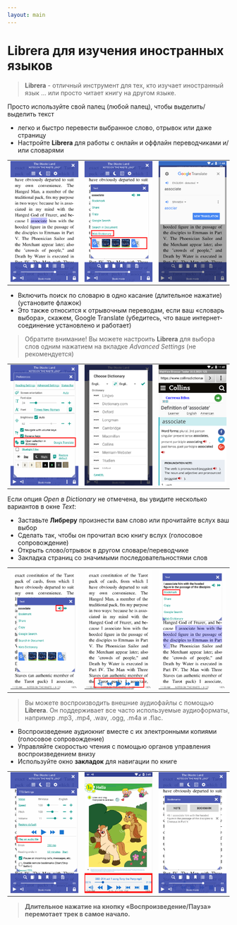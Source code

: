 ```yaml
---
layout: main
---
```


# **Librera** для изучения иностранных языков

> **Librera** - отличный инструмент для тех, кто изучает иностранный язык ... или просто читает книгу на другом языке.

Просто используйте свой палец (любой палец), чтобы выделить/выделить текст
* легко и быстро перевести выбранное слово, отрывок или даже страницу
* Настройте **Librera** для работы с онлайн и оффлайн переводчиками и/или словарями

||||
|-|-|-|
|![](1.png)|![](2.png)|![](3.png)|

* Включить поиск по словарю в одно касание (длительное нажатие) (установите флажок)
* Это также относится к отрывочным переводам, если ваш «словарь выбора», скажем, Google Translate (убедитесь, что ваше интернет-соединение установлено и работает)
> Обратите внимание! Вы можете настроить **Librera** для выбора слов одним нажатием на вкладке _Advanced Settings_ (не рекомендуется)

||||
|-|-|-|
|![](4.png)|![](5.png)|![](6.png)|

Если опция _Open в Dictionary_ не отмечена, вы увидите несколько вариантов в окне _Text_:
* Заставьте **Либреру** произнести вам слово или прочитайте вслух ваш выбор
* Сделать так, чтобы он прочитал всю книгу вслух (голосовое сопровождение)
* Открыть слово/отрывок в другом словаре/переводчике
* Закладка страниц со значимыми последовательностями слов

||||
|-|-|-|
|![](7.png)|![](8.png)|![](9.png)|

> Вы можете воспроизводить внешние аудиофайлы с помощью **Librera**. Он поддерживает все часто используемые аудиоформаты, например .mp3, .mp4, .wav, .ogg, .m4a и .flac.
* Воспроизведение аудиокниг вместе с их электронными копиями (голосовое сопровождение)
* Управляйте скоростью чтения с помощью органов управления воспроизведением внизу
* Используйте окно **закладок** для навигации по книге

||||
|-|-|-|
|![](10.png)|![](11.png)|![](12.png)|

> **Длительное нажатие на кнопку «Воспроизведение/Пауза» перемотает трек в самое начало.**
